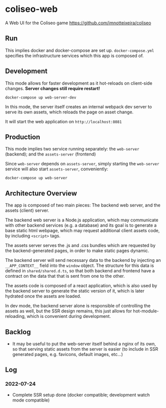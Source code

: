 # coliseo-web

A Web UI for the Coliseo game https://github.com/imnotteixeira/coliseo

## Run

This implies docker and docker-compose are set up. `docker-compose.yml` specifies the infrastructure services which this app is composed of.

## Development

This mode allows for faster development as it hot-reloads on client-side changes. **Server changes still require restart!**

```
docker-compose up web-server-dev
```

In this mode, the server itself creates an internal webpack dev server to serve its own assets, which reloads the page on asset change.

It will start the web application on `http://localhost:8081`

## Production

This mode implies two service running separately: the `web-server` (backend); and the `assets-server` (frontend)

Since `web-server` depends on `assets-server`, simply starting the `web-server` service will also start `assets-server`, conveniently:

```
docker-compose up web-server
```

## Architecture Overview

The app is composed of two main pieces: The backend web server, and the assets (client) server.

The backend web server is a Node.js application, which may communicate with other backend services (e.g. a database) and its goal is to generate a base static html webpage, which may request additional client assets code, by including `<script>` tags.

The assets server serves the .js and .css bundles which are requested by the backend-generated pages, in order to make static pages dynamic.

The backend server will send necessary data to the backend by injecting an `__APP_CONTEXT__` field into the `window` object. The structure for this data is defined in `shared/shared.d.ts`, so that both backend and frontend have a contract on the data that that is sent from one to the other.

The assets code is composed of a react application, which is also used by the backend server to generate the static version of it, which is later hydrated once the assets are loaded.

In dev mode, the backend server alone is responsible of controlling the assets as well, but the SSR design remains, this just allows for hot-module-reloading, which is convenient during development.


## Backlog

* It may be useful to put the web-server itself behind a nginx of its own, so that serving static assets from the server is easier (to include in SSR generated pages, e.g. favicons, default images, etc...)

## Log

### 2022-07-24

* Complete SSR setup done (docker compatible; development watch mode compatible)